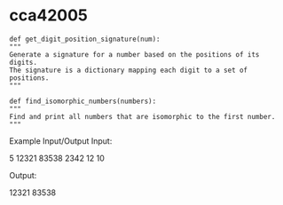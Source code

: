 # cca42005



    def get_digit_position_signature(num):
    """
    Generate a signature for a number based on the positions of its digits.
    The signature is a dictionary mapping each digit to a set of positions.
    """

    def find_isomorphic_numbers(numbers):
    """
    Find and print all numbers that are isomorphic to the first number.
    """


Example Input/Output
Input:

5
12321
83538
2342
12
10


Output:

12321
83538
